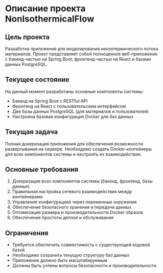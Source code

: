 # Описание проекта NonIsothermicalFlow

## Цель проекта
Разработка приложения для моделирования неизотермического потока материалов. Проект представляет собой полноценное веб-приложение с бэкенд-частью на Spring Boot, фронтенд-частью на React и базами данных PostgreSQL.

## Текущее состояние
На данный момент разработаны основные компоненты системы:
- Бэкенд на Spring Boot с RESTful API
- Фронтенд на React с пользовательским интерфейсом
- Две базы данных PostgreSQL (для материалов и пользователей)
- Настроена базовая конфигурация Docker для баз данных

## Текущая задача
Полная докеризация приложения для обеспечения возможности развертывания на сервере. Необходимо создать Docker-контейнеры для всех компонентов системы и настроить их взаимодействие.

## Основные требования
1. Докеризация всех компонентов системы (бэкенд, фронтенд, базы данных)
2. Правильная настройка сетевого взаимодействия между контейнерами
3. Управление конфигурацией через переменные окружения
4. Обеспечение безопасного хранения и передачи данных
5. Оптимизация размера и производительности Docker образов
6. Обеспечение простоты деплоя и обслуживания

## Ограничения
- Требуется обеспечить совместимость с существующей кодовой базой
- Необходимо сохранить текущую структуру баз данных
- Приложение должно быть масштабируемым
- Должны быть учтены вопросы безопасности и производительности 
